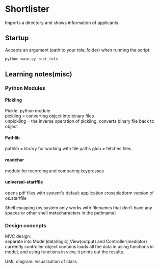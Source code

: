 # Shortlister

Imports a directory and shows information of applicants

## Startup
Accepts an argument (path to your role_folder) when running the script:
```bash
python main.py test_role
``` 

## Learning notes(misc)

### Python Modules

#### Pickling
Pickle: python module    
pickling = converting object into binary files  
unpickling = the inverse operation of pickling, converts binary file back to object

#### Pathlib
pathlib = library for working with file paths
glob = fetches files

#### readchar
module for recording and comparing keypresses

#### universal-startfile
opens pdf files with system's default application
crossplatform version of os.startfile

Shell escaping
(os.system only works with filenames that don't have any spaces or other shell metacharacters in the pathname)


### Design concepts

MVC design:     
separate into Model(data/logic),View(output) and Controller(mediator)
currently controller object contains loads all the data in using functions in model, and using functions in view, it prints out the results.

UML diagram: visualisation of class

